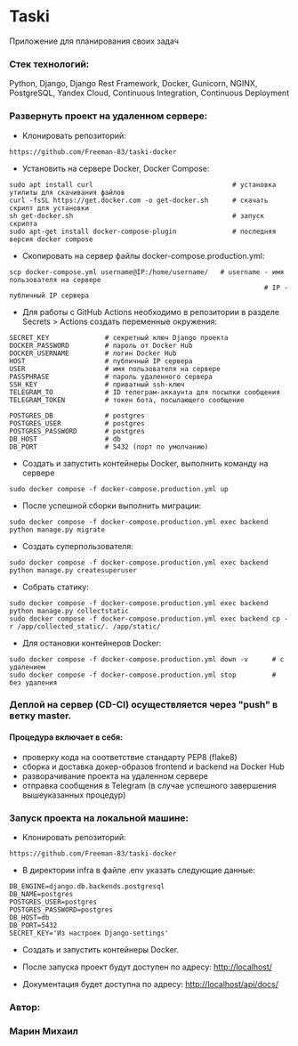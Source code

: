 # Taski
Приложение для планирования своих задач

### Стек технологий:

Python, Django, Django Rest Framework, Docker, Gunicorn, NGINX, PostgreSQL, Yandex Cloud, Continuous Integration, Continuous Deployment

### Развернуть проект на удаленном сервере:

- Клонировать репозиторий:
```
https://github.com/Freeman-83/taski-docker
```

- Установить на сервере Docker, Docker Compose:

```
sudo apt install curl                                   # установка утилиты для скачивания файлов
curl -fsSL https://get.docker.com -o get-docker.sh      # скачать скрипт для установки
sh get-docker.sh                                        # запуск скрипта
sudo apt-get install docker-compose-plugin              # последняя версия docker compose
```

- Скопировать на сервер файлы docker-compose.production.yml:

```
scp docker-compose.yml username@IP:/home/username/   # username - имя пользователя на сервере
                                                                # IP - публичный IP сервера
```

- Для работы с GitHub Actions необходимо в репозитории в разделе Secrets > Actions создать переменные окружения:
```
SECRET_KEY              # секретный ключ Django проекта
DOCKER_PASSWORD         # пароль от Docker Hub
DOCKER_USERNAME         # логин Docker Hub
HOST                    # публичный IP сервера
USER                    # имя пользователя на сервере
PASSPHRASE              # пароль удаленного сервера
SSH_KEY                 # приватный ssh-ключ
TELEGRAM_TO             # ID телеграм-аккаунта для посылки сообщения
TELEGRAM_TOKEN          # токен бота, посылающего сообщение

POSTGRES_DB             # postgres
POSTGRES_USER           # postgres
POSTGRES_PASSWORD       # postgres
DB_HOST                 # db
DB_PORT                 # 5432 (порт по умолчанию)
```

- Создать и запустить контейнеры Docker, выполнить команду на сервере

```
sudo docker compose -f docker-compose.production.yml up
```

- После успешной сборки выполнить миграции:
```
sudo docker compose -f docker-compose.production.yml exec backend python manage.py migrate
```

- Создать суперпользователя:
```
sudo docker compose -f docker-compose.production.yml exec backend python manage.py createsuperuser
```

- Собрать статику:
```
sudo docker compose -f docker-compose.production.yml exec backend python manage.py collectstatic
sudo docker compose -f docker-compose.production.yml exec backend cp -r /app/collected_static/. /app/static/
```

- Для остановки контейнеров Docker:
```
sudo docker compose -f docker-compose.production.yml down -v      # с удалением
sudo docker compose -f docker-compose.production.yml stop         # без удаления
```

### Деплой на сервер (CD-CI) осуществляется через "push" в ветку master.
#### Процедура включает в себя:
- проверку кода на соответствие стандарту PEP8 (flake8)
- сборка и доставка докер-образов frontend и backend на Docker Hub
- разворачивание проекта на удаленном сервере
- отправка сообщения в Telegram (в случае успешного завершения вышеуказанных процедур)

### Запуск проекта на локальной машине:

- Клонировать репозиторий:
```
https://github.com/Freeman-83/taski-docker
```

- В директории infra в файле .env указать следующие данные:
```
DB_ENGINE=django.db.backends.postgresql
DB_NAME=postgres
POSTGRES_USER=postgres
POSTGRES_PASSWORD=postgres
DB_HOST=db
DB_PORT=5432
SECRET_KEY='Из настроек Django-settings'
```

- Создать и запустить контейнеры Docker.


- После запуска проект будут доступен по адресу: [http://localhost/](http://localhost/)


- Документация будет доступна по адресу: [http://localhost/api/docs/](http://localhost/api/docs/)


### Автор:

### Марин Михаил